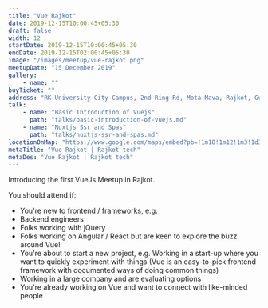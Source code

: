 ```yaml
---
title: "Vue Rajkot"
date: 2019-12-15T10:00:45+05:30
draft: false
width: 12
startDate: 2019-12-15T10:00:45+05:30
endDate: 2019-12-15T02:00:45+05:30
image: "/images/meetup/vue-rajkot.png"
meetupDate: "15 December 2019"
gallery:
    - name: ""
buyTicket: ""
address: "RK University City Campus, 2nd Ring Rd, Mota Mava, Rajkot, Gujarat 360005, India"
talk: 
    - name: "Basic Introduction of Vuejs"
      path: "talks/basic-introduction-of-vuejs.md"
    - name: "Nuxtjs Ssr and Spas"
      path: "talks/nuxtjs-ssr-and-spas.md"
locationOnMap: "https://www.google.com/maps/embed?pb=!1m18!1m12!1m3!1d3692.4238969546304!2d70.75028447511475!3d22.261926944285523!2m3!1f0!2f0!3f0!3m2!1i1024!2i768!4f13.1!3m3!1m2!1s0x3959cbaf9787c173%3A0x8f107a3a70a8ad61!2sRK%20University%20City%20Campus!5e0!3m2!1sen!2sin!4v1704881177360!5m2!1sen!2sin"    
metaTitle: "Vue Rajkot | Rajkot tech"
metaDes: "Vue Rajkot | Rajkot tech"
---
```


Introducing the first VueJs Meetup in Rajkot.



You should attend if:

- You're new to frontend / frameworks, e.g.
- Backend engineers
- Folks working with jQuery
- Folks working on Angular / React but are keen to explore the buzz around Vue!
- You're about to start a new project, e.g.
  Working in a start-up where you want to quickly experiment with things (Vue is an easy-to-pick frontend framework with documented ways of doing common things)
- Working in a large company and are evaluating options
- You're already working on Vue and want to connect with like-minded people

